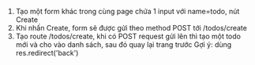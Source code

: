 1) Tạo một form khác trong cùng page chứa 1 input với name=todo, nút Create
2) Khi nhấn Create, form sẽ được gửi theo method POST tới /todos/create
3) Tạo route /todos/create, khi có POST request gửi lên thì tạo một todo mới và cho vào danh sách, sau đó quay lại trang trước
Gợi ý: dùng res.redirect('back')